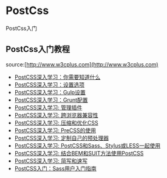 # PostCss
PostCss入门

## PostCss入门教程
source:[http://www.w3cplus.com](http://www.w3cplus.com)

* [PostCSS深入学习：你需要知道什么][konw1]
* [PostCSS深入学习：设置选项][konw2]
* [PostCSS深入学习：Gulp设置][konw3]
* [PostCSS深入学习：Grunt配置][konw4]
* [PostCSS深入学习: 管理插件][konw5]
* [PostCSS深入学习: 跨浏览器兼容性][konw6]
* [PostCSS深入学习: 压缩和优化CSS][konw7]
* [PostCSS深入学习: PreCSS的使用][konw8]
* [PostCSS深入学习: 定制自己的预处理器][konw9]
* [PostCSS深入学习: PostCSS和Sass、Stylus或LESS一起使用][konw10]
* [PostCSS深入学习: 结合BEM和SUIT方法使用PostCSS][konw11]
* [PostCSS深入学习: 简写和速写][konw12]
* [PostCSS入门：Sass用户入门指南][know13]

[konw1]:http://www.w3cplus.com/PostCSS/postcss-deep-dive-what-you-need-to-know.html
[konw2]:http://www.w3cplus.com/PostCSS/postcss-quickstart-guide-instant-setup-options.html
[konw3]:http://www.w3cplus.com/PostCSS/postcss-quickstart-guide-gulp-setup.html
[konw4]:http://www.w3cplus.com/PostCSS/postcss-quickstart-guide-grunt-setup.html
[konw5]:http://www.w3cplus.com/PostCSS/postcss-quickstart-guide-exploring-plugins.html
[konw6]:http://www.w3cplus.com/PostCSS/using-postcss-for-cross-browser-compatibility.html
[konw7]:http://www.w3cplus.com/PostCSS/using-postcss-for-minification-and-optimization.html
[konw8]:http://www.w3cplus.com/PostCSS/postcss-deep-dive-preprocessing-with-precss.html
[konw9]:http://www.w3cplus.com/PostCSS/postcss-deep-dive-roll-your-own-preprocessor.html
[konw10]:http://www.w3cplus.com/PostCSS/using-postcss-together-with-sass-stylus-or-less.html
[konw11]:http://www.w3cplus.com/PostCSS/using-postcss-with-bem-and-suit-methodologies.html
[konw12]:http://www.w3cplus.com/PostCSS/postcss-deep-dive-shortcuts-and-shorthand.html
[know13]:http://www.w3cplus.com/preprocessor/getting-started-with-postcss-a-quick-guide-for-sass-users.html
